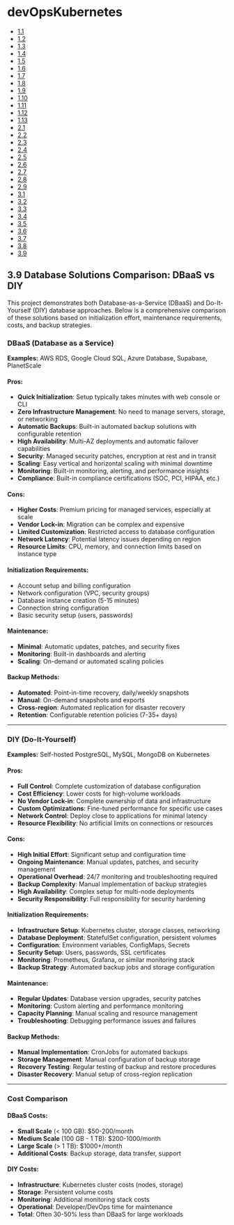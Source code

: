 # devOpsKubernetes

- [1.1](https://github.com/NhanChau2409/devOpsKubernetes/tree/1.1)
- [1.2](https://github.com/NhanChau2409/devOpsKubernetes/tree/1.2)
- [1.3](https://github.com/NhanChau2409/devOpsKubernetes/tree/1.3)
- [1.4](https://github.com/NhanChau2409/devOpsKubernetes/tree/1.4)
- [1.5](https://github.com/NhanChau2409/devOpsKubernetes/tree/1.5)
- [1.6](https://github.com/NhanChau2409/devOpsKubernetes/tree/1.6)
- [1.7](https://github.com/NhanChau2409/devOpsKubernetes/tree/1.7)
- [1.8](https://github.com/NhanChau2409/devOpsKubernetes/tree/1.8)
- [1.9](https://github.com/NhanChau2409/devOpsKubernetes/tree/1.9)
- [1.10](https://github.com/NhanChau2409/devOpsKubernetes/tree/1.10)
- [1.11](https://github.com/NhanChau2409/devOpsKubernetes/tree/1.11)
- [1.12](https://github.com/NhanChau2409/devOpsKubernetes/tree/1.12)
- [1.13](https://github.com/NhanChau2409/devOpsKubernetes/tree/1.13)
- [2.1](https://github.com/NhanChau2409/devOpsKubernetes/tree/2.1)
- [2.2](https://github.com/NhanChau2409/devOpsKubernetes/tree/2.2)
- [2.3](https://github.com/NhanChau2409/devOpsKubernetes/tree/2.3)
- [2.4](https://github.com/NhanChau2409/devOpsKubernetes/tree/2.4)
- [2.5](https://github.com/NhanChau2409/devOpsKubernetes/tree/2.5)
- [2.6](https://github.com/NhanChau2409/devOpsKubernetes/tree/2.6)
- [2.7](https://github.com/NhanChau2409/devOpsKubernetes/tree/2.7)
- [2.8](https://github.com/NhanChau2409/devOpsKubernetes/tree/2.8)
- [2.9](https://github.com/NhanChau2409/devOpsKubernetes/tree/2.9)
- [3.1](https://github.com/NhanChau2409/devOpsKubernetes/tree/3.1)
- [3.2](https://github.com/NhanChau2409/devOpsKubernetes/tree/3.2)
- [3.3](https://github.com/NhanChau2409/devOpsKubernetes/tree/3.3)
- [3.4](https://github.com/NhanChau2409/devOpsKubernetes/tree/3.4)
- [3.5](https://github.com/NhanChau2409/devOpsKubernetes/tree/3.5)
- [3.6](https://github.com/NhanChau2409/devOpsKubernetes/tree/3.6)
- [3.7](https://github.com/NhanChau2409/devOpsKubernetes/tree/3.7)
- [3.8](https://github.com/NhanChau2409/devOpsKubernetes/tree/3.8)
- [3.9](https://github.com/NhanChau2409/devOpsKubernetes/tree/3.9)

## 3.9 Database Solutions Comparison: DBaaS vs DIY

This project demonstrates both Database-as-a-Service (DBaaS) and Do-It-Yourself (DIY) database approaches. Below is a comprehensive comparison of these solutions based on initialization effort, maintenance requirements, costs, and backup strategies.

### DBaaS (Database as a Service)

**Examples:** AWS RDS, Google Cloud SQL, Azure Database, Supabase, PlanetScale

#### Pros:
- **Quick Initialization**: Setup typically takes minutes with web console or CLI
- **Zero Infrastructure Management**: No need to manage servers, storage, or networking
- **Automatic Backups**: Built-in automated backup solutions with configurable retention
- **High Availability**: Multi-AZ deployments and automatic failover capabilities
- **Security**: Managed security patches, encryption at rest and in transit
- **Scaling**: Easy vertical and horizontal scaling with minimal downtime
- **Monitoring**: Built-in monitoring, alerting, and performance insights
- **Compliance**: Built-in compliance certifications (SOC, PCI, HIPAA, etc.)

#### Cons:
- **Higher Costs**: Premium pricing for managed services, especially at scale
- **Vendor Lock-in**: Migration can be complex and expensive
- **Limited Customization**: Restricted access to database configuration
- **Network Latency**: Potential latency issues depending on region
- **Resource Limits**: CPU, memory, and connection limits based on instance type

#### Initialization Requirements:
- Account setup and billing configuration
- Network configuration (VPC, security groups)
- Database instance creation (5-15 minutes)
- Connection string configuration
- Basic security setup (users, passwords)

#### Maintenance:
- **Minimal**: Automatic updates, patches, and security fixes
- **Monitoring**: Built-in dashboards and alerting
- **Scaling**: On-demand or automated scaling policies

#### Backup Methods:
- **Automated**: Point-in-time recovery, daily/weekly snapshots
- **Manual**: On-demand snapshots and exports
- **Cross-region**: Automated replication for disaster recovery
- **Retention**: Configurable retention policies (7-35+ days)

---

### DIY (Do-It-Yourself)

**Examples:** Self-hosted PostgreSQL, MySQL, MongoDB on Kubernetes

#### Pros:
- **Full Control**: Complete customization of database configuration
- **Cost Efficiency**: Lower costs for high-volume workloads
- **No Vendor Lock-in**: Complete ownership of data and infrastructure
- **Custom Optimizations**: Fine-tuned performance for specific use cases
- **Network Control**: Deploy close to applications for minimal latency
- **Resource Flexibility**: No artificial limits on connections or resources

#### Cons:
- **High Initial Effort**: Significant setup and configuration time
- **Ongoing Maintenance**: Manual updates, patches, and security management
- **Operational Overhead**: 24/7 monitoring and troubleshooting required
- **Backup Complexity**: Manual implementation of backup strategies
- **High Availability**: Complex setup for multi-node deployments
- **Security Responsibility**: Full responsibility for security hardening

#### Initialization Requirements:
- **Infrastructure Setup**: Kubernetes cluster, storage classes, networking
- **Database Deployment**: StatefulSet configuration, persistent volumes
- **Configuration**: Environment variables, ConfigMaps, Secrets
- **Security Setup**: Users, passwords, SSL certificates
- **Monitoring**: Prometheus, Grafana, or similar monitoring stack
- **Backup Strategy**: Automated backup jobs and storage configuration

#### Maintenance:
- **Regular Updates**: Database version upgrades, security patches
- **Monitoring**: Custom alerting and performance monitoring
- **Capacity Planning**: Manual scaling and resource management
- **Troubleshooting**: Debugging performance issues and failures

#### Backup Methods:
- **Manual Implementation**: CronJobs for automated backups
- **Storage Management**: Manual configuration of backup storage
- **Recovery Testing**: Regular testing of backup and restore procedures
- **Disaster Recovery**: Manual setup of cross-region replication

---

### Cost Comparison

#### DBaaS Costs:
- **Small Scale** (< 100 GB): $50-200/month
- **Medium Scale** (100 GB - 1 TB): $200-1000/month
- **Large Scale** (> 1 TB): $1000+/month
- **Additional Costs**: Backup storage, data transfer, support

#### DIY Costs:
- **Infrastructure**: Kubernetes cluster costs (nodes, storage)
- **Storage**: Persistent volume costs
- **Monitoring**: Additional monitoring stack costs
- **Operational**: Developer/DevOps time for maintenance
- **Total**: Often 30-50% less than DBaaS for large workloads
